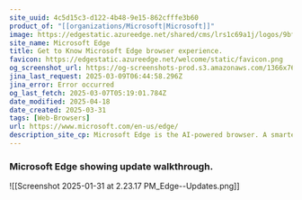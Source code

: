 ```yaml
---
site_uuid: 4c5d15c3-d122-4b48-9e15-862cfffe3b60
product_of: "[[organizations/Microsoft|Microsoft]]"
image: https://edgestatic.azureedge.net/shared/cms/lrs1c69a1j/logos/9bf02dd94ea34924aa15548eef82ed24-png-w231.webp
site_name: Microsoft Edge
title: Get to Know Microsoft Edge browser experience.
favicon: https://edgestatic.azureedge.net/welcome/static/favicon.png
og_screenshot_url: https://og-screenshots-prod.s3.amazonaws.com/1366x768/80/false/76ba71ece8c53c686d8b27f4046552c41a072811cf81cc488e322095c192e981.jpeg
jina_last_request: 2025-03-09T06:44:58.296Z
jina_error: Error occurred
og_last_fetch: 2025-03-07T05:19:01.784Z
date_modified: 2025-04-18
date_created: 2025-03-31
tags: [Web-Browsers]
url: https://www.microsoft.com/en-us/edge/
description_site_cp: Microsoft Edge is the AI-powered browser. A smarter way to protect, create, find, browse, shop, learn, search.
---
```













































### Microsoft Edge showing update walkthrough. 
![[Screenshot 2025-01-31 at 2.23.17 PM_Edge--Updates.png]]
